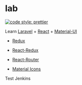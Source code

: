 # lab

[![code style: prettier](https://img.shields.io/badge/code_style-prettier-ff69b4.svg?style=flat-square)](https://github.com/prettier/prettier)

Learn [Laravel](https://learnku.com/laravel) + [React](https://zh-hans.reactjs.org/) + [Material-UI](https://material-ui.com/zh/)

- [Redux](https://cn.redux.js.org/)
- [React-Redux](https://www.redux.org.cn/)
- [React-Router](https://reacttraining.com/react-router/)

- [Material Icons](https://material-ui.com/zh/components/material-icons/)

Test Jenkins
